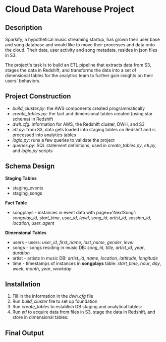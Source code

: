 # Cloud Data Warehouse Project

## Description
Sparkify, a hypothetical music streaming startup, has grown their user base and song database and would like to move their processes
and data onto the cloud. Their data, user activity and song metadata, resides in json files in S3.

The project's task is to build an ETL pipeline that extracts data from S3, stages the data in Redshift, and transforms
the data into a set of dimensional tables for the analytics team to further gain insights on their users' behaviors.

## Project Construction
* *build_cluster.py*: the AWS components created programmatically 
* *create_tables.py*: the fact and dimensional tables created (using star schema) in Redshift
* *dwh.cfg*: information for AWS, the Redshift cluster, DWH, and S3
* _etl.py_: from S3, data gets loaded into staging tables on Redshift and is processed into analytics tables
* *logic.py*: runs a few queries to validate the project
* *queries.py*: SQL statement definitions, used in *create_tables.py*, *etl.py*, and *logic.py* scripts

## Schema Design
**Staging Tables**
* staging_events
* staging_songs

**Fact Table**
* songplays - instances in event data with page=='NextSong': *songplay_id*, *start_time*, *user_id*, *level*, *song_id*, *artist_id*, 
*session_id*, *location*, *user_agent*

**Dimensional Tables**
* users - users: *user_id*, *first_name*, *last_name*, *gender*, *level*
* songs - songs residing in music DB: *song_id*, *title*, *artist_id*, *year*, *duration*
* artist - artists in music DB: *artist_id*, *name*, *location*, *lattitude*, *longitude*
* time - timestamps of instances in **songplays** table: *start_time*, *hour*, *day*, *week*, *month*, *year*, *weekday*

## Installation 
1. Fill in the information in the *dwh.cfg* file 
2. Run *build_cluster* file to set up foundation:
3. Run *create_tables* to establish DB staging and analytical tables:
4. Run *etl* to acquire data from files in S3, stage the data in Redshift, and store in dimensional tables:

## Final Output
